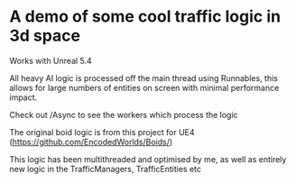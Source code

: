 # A demo of some cool traffic logic in 3d space

Works with Unreal 5.4

All heavy AI logic is processed off the main thread using Runnables, this allows for large numbers of entities on screen with minimal performance impact.

Check out /Async to see the workers which process the logic

The original boid logic is from this project for UE4 (https://github.com/EncodedWorlds/Boids/)

This logic has been multithreaded and optimised by me, as well as entirely new logic in the TrafficManagers, TrafficEntities etc
